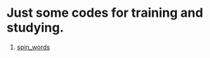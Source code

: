 # Just some codes for training and studying.

1. [spin_words](https://github.com/YuriAoyamaSE/Codewars_training/blob/master/spin_words.py)